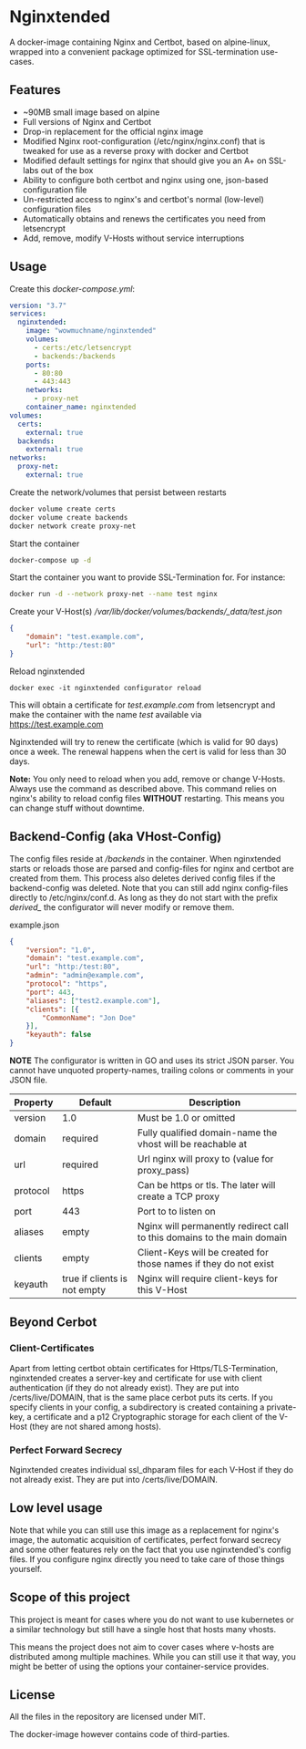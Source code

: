 # Nginxtended

A docker-image containing Nginx and Certbot, based on alpine-linux, wrapped into a convenient package optimized for SSL-termination use-cases.

## Features
* ~90MB small image based on alpine
* Full versions of Nginx and Certbot
* Drop-in replacement for the official nginx image
* Modified Nginx root-configuration (/etc/nginx/nginx.conf) that is tweaked for use as a reverse proxy with docker and Certbot
* Modified default settings for nginx that should give you an A+ on SSL-labs out of the box
* Ability to configure both certbot and nginx using one, json-based configuration file
* Un-restricted access to nginx's and certbot's normal (low-level) configuration files
* Automatically obtains and renews the certificates you need from letsencrypt
* Add, remove, modify V-Hosts without service interruptions

## Usage
Create this *docker-compose.yml*:
```yml
version: "3.7"
services:
  nginxtended:
    image: "wowmuchname/nginxtended"
    volumes:
      - certs:/etc/letsencrypt
      - backends:/backends
    ports:
      - 80:80
      - 443:443
    networks:
      - proxy-net
    container_name: nginxtended      
volumes:
  certs:
    external: true
  backends:
    external: true
networks:
  proxy-net:
    external: true
```
Create the network/volumes that persist between restarts
```sh
docker volume create certs
docker volume create backends
docker network create proxy-net
```
Start the container
```sh
docker-compose up -d
```
Start the container you want to provide SSL-Termination for. For instance:
```sh
docker run -d --network proxy-net --name test nginx
```

Create your V-Host(s) */var/lib/docker/volumes/backends/_data/test.json*
```json
{
    "domain": "test.example.com",
    "url": "http:/test:80"
}
```

Reload nginxtended
```
docker exec -it nginxtended configurator reload
```
This will obtain a certificate for *test.example.com* from letsencrypt and make the container with the name *test* available via
https://test.example.com

Nginxtended will try to renew the certificate (which is valid for 90 days) once a week. The renewal happens when the cert is valid for
less than 30 days.

**Note:** You only need to reload when you add, remove or change V-Hosts. Always use the command as described above. This command relies on
nginx's ability to reload config files **WITHOUT** restarting. This means you can change stuff without downtime.

## Backend-Config (aka VHost-Config)
The config files reside at */backends* in the container. When nginxtended starts or reloads those are parsed and config-files for nginx
and certbot are created from them. This process also deletes derived config files if the backend-config was deleted. Note that you can still
add nginx config-files directly to /etc/nginx/conf.d. As long as they do not start with the prefix *derived_* the configurator will never
modify or remove them.

example.json

```json
{
    "version": "1.0",
    "domain": "test.example.com",
    "url": "http:/test:80",
    "admin": "admin@example.com",
    "protocol": "https",
    "port": 443,
    "aliases": ["test2.example.com"],
    "clients": [{
        "CommonName": "Jon Doe"
    }],
    "keyauth": false
}
```

**NOTE** The configurator is written in GO and uses its strict JSON parser. You cannot have unquoted property-names, trailing colons or comments
in your JSON file.

|Property|Default|Description|
|--------|-------|-----------|
|version | 1.0   | Must be 1.0 or omitted |
|domain  | required | Fully qualified domain-name the vhost will be reachable at |
|url | required | Url nginx will proxy to (value for proxy_pass) |
| protocol | https | Can be https or tls. The later will create a TCP proxy |
| port | 443 | Port to to listen on |
| aliases | empty | Nginx will permanently redirect call to this domains to the main domain |
| clients | empty | Client-Keys will be created for those names if they do not exist |
| keyauth | true if clients is not empty | Nginx will require client-keys for this V-Host |

## Beyond Cerbot

### Client-Certificates
Apart from letting certbot obtain certificates for Https/TLS-Termination, nginxtended creates a server-key and certificate for use
with client authentication (if they do not already exist). They are put into /certs/live/DOMAIN, that is the same place cerbot
puts its certs. If you specify clients in your config, a subdirectory is created containing a private-key, a certificate and 
a p12 Cryptographic storage for each client of the V-Host (they are not shared among hosts).

### Perfect Forward Secrecy
Nginxtended creates individual ssl_dhparam files for each V-Host if they do not already exist. They are put into /certs/live/DOMAIN.

## Low level usage
Note that while you can still use this image as a replacement for nginx's image, the automatic acquisition of certificates, perfect forward secrecy
and some other features rely on the fact that you use nginxtended's config files. If you configure nginx directly you need to take care of
those things yourself.

## Scope of this project
This project is meant for cases where you do not want to use kubernetes or a similar technology but still have a single host that hosts
many vhosts.

This means the project does not aim to cover cases where v-hosts are distributed among multiple machines. While you can still use it
that way, you might be better of using the options your container-service provides.

## License
All the files in the repository are licensed under MIT.

The docker-image however contains code of third-parties.
